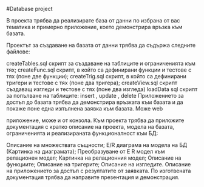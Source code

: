 #Database project

В проекта трябва да реализирате база от данни по избрана от вас тематика и примерно приложение, което демонстрира връзка към базата.

Проектът за създаване на базата от данни трябва да съдържа следните файлове:

createTables.sql скрипт за създаване на таблиците и ограниченията към тях;
createFunc.sql скрипт, в който са дефинирани функции и тестове с тях (поне две функции);
createTrig.sql скрипт, в който са дефинирани тригери и тестове с тях (поне два тригера);
createView.sql скрипт създаващ изгледи и тестове с тях (поне два изгледа)
loadData sql скрипт за попълване на таблиците: insert , update , delete
Приложението за достъп до базата трябва да демонстрира връзката към базата и да покаже поне една изпълнена заявка към базата. Може web

приложение, може и от конзола. Към проекта трябва да приложите документация с кратко описание на проекта, модела на базата, ограниченията и реализираната функционалност към БД:

Описание на множествата същности;
E/R диаграма на модела на БД (Картинка на диаграмата);
Преобразуване от E R модел към релационен модел;
Картинка на релационния модел;
Описание на функциите;
Описание на тригерите;
Описание на изгледите.
Описание на приложението за достъп с резултатите от заявката.
По изготвената документация трябва да направите презентация и демонстрация.
